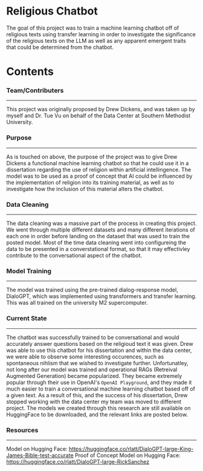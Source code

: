 # Religious Chatbot
The goal of this project was to train a machine learning chatbot off of religious texts using transfer learning in order to investigate the significance of the religious texts on the LLM as well as any apparent emergent traits that could be determined from the chatbot.

# Contents

### Team/Contributers
---

This project was originally proposed by Drew Dickens, and was taken up by myself and Dr. Tue Vu on behalf of the Data Center at Southern Methodist University. 

### Purpose
---

As is touched on above, the purpose of the project was to give Drew Dickens a functional machine learning chatbot so that he could use it in a dissertation regarding the use of religion within artificial intellingence. The model was to be used as a proof of concept that AI could be influenced by the implementation of religion into its training material, as well as to investigate how the inclusion of this material alters the chatbot.

### Data Cleaning
---

The data cleaning was a massive part of the process in creating this project. We went through multiple different datasets and many different iterations of each one in order before landing on the dataset that was used to train the posted model. Most of the time data cleaning went into configureing the data to be presented in a converstational format, so that it may effectivley contribute to the conversational aspect of the chatbot.

### Model Training
---

The model was trained using the pre-trained dialog-response model, DialoGPT, which was implemented using transformers and transfer learning. This was all trained on the university M2 supercomputer.

### Current State
---

The chatbot was successfully trained to be conversational and would accurately answer questions based on the religioud text it was given. Drew was able to use this chatbot for his dissertation and within the data center, we were able to observe some interesting occurences, such as spontaneous nihlism that we wished to investigate further. Unfortunatley, not long after our model was trained and operational RAGs (Retreival Augmented Generation) became popularized. They became extremely popular through their use in OpenAI's `OpenAI Playground`, and they made it much easier to train a conversational machine learning chatbot based off of a given text. As a result of this, and the success of his dissertation, Drew stopped working with the data center my team was moved to different project. The models we created through this research are still available on HuggingFace to be downloaded, and the relevant links are posted below.

### Resources
---

Model on Hugging Face: https://huggingface.co/rlatt/DialoGPT-large-King-James-Bible-test-accurate
Proof of Concept Model on Hugging Face: https://huggingface.co/rlatt/DialoGPT-large-RickSanchez






